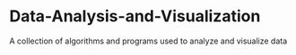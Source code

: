 # Data-Analysis-and-Visualization
A collection of algorithms and programs used to analyze and visualize data
